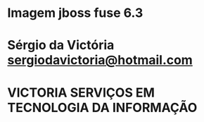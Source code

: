 # Imagem jboss fuse 6.3
# Sérgio da Victória sergiodavictoria@hotmail.com
# VICTORIA SERVIÇOS EM TECNOLOGIA DA INFORMAÇÃO
